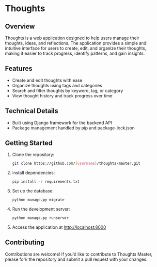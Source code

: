 # Thoughts

## Overview

Thoughts is a web application designed to help users manage their thoughts, ideas, and reflections. The application provides a simple and intuitive interface for users to create, edit, and organize their thoughts, making it easier to track progress, identify patterns, and gain insights.

## Features

- Create and edit thoughts with ease
- Organize thoughts using tags and categories
- Search and filter thoughts by keyword, tag, or category
- View thought history and track progress over time

## Technical Details

- Built using Django framework for the backend API
- Package management handled by pip and package-lock.json

## Getting Started

1. Clone the repository:
    ```bash
    git clone https://github.com/[username]/thoughts-master.git
    ```
2. Install dependencies:
    ```bash
    pip install -r requirements.txt
    ```
3. Set up the database:
    ```bash
    python manage.py migrate
    ```
4. Run the development server:
    ```bash
    python manage.py runserver
    ```
5. Access the application at [http://localhost:8000](http://localhost:8000)

## Contributing

Contributions are welcome! If you'd like to contribute to Thoughts Master, please fork the repository and submit a pull request with your changes.
